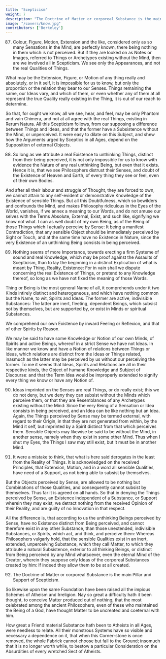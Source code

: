 ```yaml
---
title: "Scepticism"
weight: 7
description: "The Doctrine of Matter or corporeal Substance is the main Pillar and Support of Scepticism."
image: "/covers/know.jpg"
contributors: ['Berkeley']
---
```



87. Colour, Figure, Motion, Extension and the like, considered only as so many Sensations in the Mind, are perfectly known, there being nothing in them which is not perceived. But if they are looked on as Notes or Images, referred to Things or Archetypes existing without the Mind, then are we involved all in Scepticism. We see only the Appearances, and not the real Qualities of Things.

What may be the Extension, Figure, or Motion of any thing really and absolutely, or in it self, it is impossible for us to know, but only the proportion or the relation they bear to our Senses. Things remaining the same, our Ideas vary, and which of them, or even whether any of them at all represent the true Quality really existing in the Thing, it is out of our reach to determine.

So that, for ought we know, all we see, hear, and feel, may be only Phantom and vain Chimera, and not at all agree with the real Things, existing in Rerum Natura. All this Scepticism follows, from our supposing a difference between Things and Ideas, and that the former have a Subsistence without the Mind, or unperceived. It were easy to dilate on this Subject, and shew how the Arguments urged by Sceptics in all Ages, depend on the Supposition of external Objects.


88. So long as we attribute a real Existence to unthinking Things, distinct from their being perceived, it is not only impossible for us to know with evidence the Nature of any real unthinking Being, but even that it exists. Hence it is, that we see Philosophers distrust their Senses, and doubt of the Existence of Heaven and Earth, of every thing they see or feel, even of their own Bodies.

And after all their labour and struggle of Thought, they are forced to own, we cannot attain to any self-evident or demonstrative Knowledge of the Existence of sensible Things. But all this Doubtfulness, which so bewilders and confounds the Mind, and makes Philosophy ridiculous in the Eyes of the World, vanishes, if we annex a meaning to our Words, and do not amuse our selves with the Terms Absolute, External, Exist, and such like, signifying we know not what. I can as well doubt of my own Being, as of the Being of those Things which I actually perceive by Sense: It being a manifest Contradiction, that any sensible Object should be immediately perceived by Sight or Touch, and at the same time have no Existence in Nature, since the very Existence of an unthinking Being consists in being perceived.

89. Nothing seems of more Importance, towards erecting a firm Systeme of sound and real Knowledge, which may be proof against the Assaults of Scepticism, than to lay the beginning in a distinct Explication of what is meant by Thing, Reality, Existence: For in vain shall we dispute concerning the real Existence of Things, or pretend to any Knowledge thereof, so long as we have not fixed the meaning of those Words.

Thing or Being is the most general Name of all, it comprehends under it two Kinds intirely distinct and heterogeneous, and which have nothing common but the Name, to wit, Spirits and Ideas. The former are active, indivisible Substances: The latter are inert, fleeting, dependent Beings, which subsist not by themselves, but are supported by, or exist in Minds or spiritual Substances.

We
comprehend our own Existence by inward Feeling or Reflexion, and that of other Spirits by
Reason.

We may be said to have some Knowledge or Notion of our own Minds, of Spirits and active Beings, whereof in a strict Sense we have not Ideas. In like manner we know and have a Notion of relations between Things or Ideas, which relations are distinct from the Ideas or Things related, inasmuch as the latter may be perceived by us without our perceiving the former. To me it seems that Ideas, Spirits and Relations are all in their respective kinds, the Object of humane Knowledge and Subject of Discourse: and that the Term Idea would be improperly extended to signify every thing we know or have any Notion of.

90. Ideas imprinted on the Senses are real Things, or do really exist; this we do not deny, but we deny they can subsist without the Minds which perceive them, or that they are Resemblances of any Archetypes existing without the Mind: Since the very Being of a Sensation or Idea consists in being perceived, and an Idea can be like nothing but an Idea. Again, the Things perceived by Sense may be termed external, with regard to their Origin, in that they are not generated from within, by the Mind it self, but imprinted by a Spirit distinct from that which perceives them. Sensible Objects may likewise be said to be without the Mind, in another sense, namely when they exist in some other Mind. Thus when I shut my Eyes, the Things I saw may still exist, but it must be in another Mind.


91. It were a mistake to think, that what is here said derogates in the least from the Reality of Things. It is acknowledged on the received Principles, that Extension, Motion, and in a word all sensible Qualities, have need of a Support, as not being able to subsist by themselves.

But the Objects perceived by Sense, are allowed to be nothing but Combinations of those Qualities, and consequently cannot subsist by themselves. Thus far it is agreed on all hands. So that in denying the Things perceived by Sense, an Existence independent of a Substance, or Support wherein they may exist, we detract nothing from the received Opinion of their Reality, and are guilty of no Innovation in that respect. 

All the difference is, that according to us the unthinking Beings perceived by Sense, have no Existence distinct from Being perceived, and cannot therefore exist in any other Substance, than those unextended, indivisible Substances, or Spirits, which act, and think, and perceive them: Whereas Philosophers vulgarly hold, that the sensible Qualities exist in an inert, extended, unperceiving Substance, which they call Matter, to which they attribute a natural Subsistence, exterior to all thinking Beings, or distinct from Being perceived by any Mind whatsoever, even the eternal Mind of the Creator, wherein they suppose only Ideas of the corporeal Substances created by him: If indeed they allow them to be at all created.


92. The Doctrine of Matter or corporeal Substance is the main Pillar and Support of Scepticism.

So likewise upon the same Foundation have been raised all the impious Schemes of Atheism and Irreligion. Nay so great a difficulty hath it been thought, to conceive Matter produced out of nothing, that the most celebrated among the ancient Philosophers, even of these who maintained the Being of a God, have thought Matter to be uncreated and coeternal with him.

How great a Friend material Substance hath been to Atheists in all Ages, were needless to relate. All their monstrous Systems have so visible and necessary a dependence on it, that when this Corner-stone is once removed, the whole Fabrick cannot choose but fall to the Ground; insomuch that it is no longer worth while, to bestow a particular Consideration on the Absurdities of every wretched Sect of Atheists.
